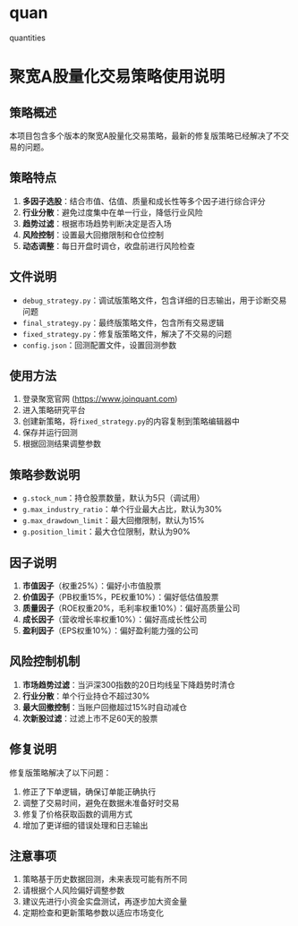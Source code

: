 # quan
quantities

# 聚宽A股量化交易策略使用说明

## 策略概述

本项目包含多个版本的聚宽A股量化交易策略，最新的修复版策略已经解决了不交易的问题。

## 策略特点

1. **多因子选股**：结合市值、估值、质量和成长性等多个因子进行综合评分
2. **行业分散**：避免过度集中在单一行业，降低行业风险
3. **趋势过滤**：根据市场趋势判断决定是否入场
4. **风险控制**：设置最大回撤限制和仓位控制
5. **动态调整**：每日开盘时调仓，收盘前进行风险检查

## 文件说明

- `debug_strategy.py`：调试版策略文件，包含详细的日志输出，用于诊断交易问题
- `final_strategy.py`：最终版策略文件，包含所有交易逻辑
- `fixed_strategy.py`：修复版策略文件，解决了不交易的问题
- `config.json`：回测配置文件，设置回测参数

## 使用方法

1. 登录聚宽官网 (https://www.joinquant.com)
2. 进入策略研究平台
3. 创建新策略，将`fixed_strategy.py`的内容复制到策略编辑器中
4. 保存并运行回测
5. 根据回测结果调整参数

## 策略参数说明

- `g.stock_num`：持仓股票数量，默认为5只（调试用）
- `g.max_industry_ratio`：单个行业最大占比，默认为30%
- `g.max_drawdown_limit`：最大回撤限制，默认为15%
- `g.position_limit`：最大仓位限制，默认为90%

## 因子说明

1. **市值因子**（权重25%）：偏好小市值股票
2. **价值因子**（PB权重15%，PE权重10%）：偏好低估值股票
3. **质量因子**（ROE权重20%，毛利率权重10%）：偏好高质量公司
4. **成长因子**（营收增长率权重10%）：偏好高成长性公司
5. **盈利因子**（EPS权重10%）：偏好盈利能力强的公司

## 风险控制机制

1. **市场趋势过滤**：当沪深300指数的20日均线呈下降趋势时清仓
2. **行业分散**：单个行业持仓不超过30%
3. **最大回撤控制**：当账户回撤超过15%时自动减仓
4. **次新股过滤**：过滤上市不足60天的股票

## 修复说明

修复版策略解决了以下问题：
1. 修正了下单逻辑，确保订单能正确执行
2. 调整了交易时间，避免在数据未准备好时交易
3. 修复了价格获取函数的调用方式
4. 增加了更详细的错误处理和日志输出

## 注意事项

1. 策略基于历史数据回测，未来表现可能有所不同
2. 请根据个人风险偏好调整参数
3. 建议先进行小资金实盘测试，再逐步加大资金量
4. 定期检查和更新策略参数以适应市场变化